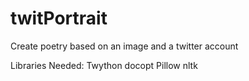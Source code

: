 # twitPortrait
Create poetry based on an image and a twitter account

Libraries Needed:
Twython
docopt
Pillow
nltk


